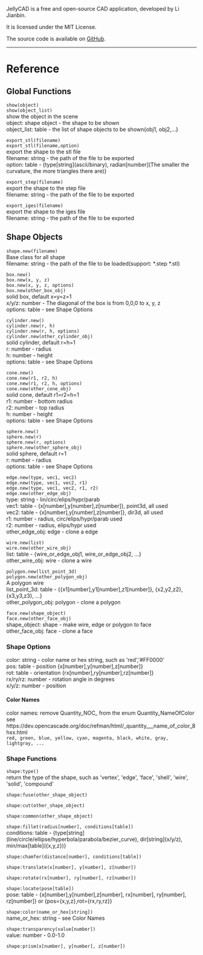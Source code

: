 <p>JellyCAD is a free and open-source CAD application, developed by Li Jianbin.</p>
<p>It is licensed under the MIT License.</p>
<p>The source code is available on <a href="https://github.com/Jelatine/JellyCAD">GitHub</a>.</p>
<hr>
<h1>Reference</h1>

<h2>Global Functions</h2>
<p>
    <code>show(object)</code><br>
    <code>show(object_list) </code><br>
    show the object in the scene<br>
    object: shape object - the shape to be shown<br>
    object_list: table - the list of shape objects to be shown{obj1, obj2,...}
</p>
<p>
    <code>export_stl(filename)</code><br>
    <code>export_stl(filename,option)</code><br>
    export the shape to the stl file<br>
    filename: string - the path of the file to be exported<br>
    option: table - {type[string](ascii/binary), radian[number](The smaller the curvature, the more triangles there are)}
</p>
<p>
    <code>export_step(filename)</code><br>
    export the shape to the step file<br>
    filename: string - the path of the file to be exported<br>
</p>
<p>
    <code>export_iges(filename)</code><br>
    export the shape to the iges file<br>
    filename: string - the path of the file to be exported<br>
</p>

<h2>Shape Objects</h2>
<p>
    <code>shape.new(filename)</code><br>
    Base class for all shape<br>
    filename: string - the path of the file to be loaded(support: *.step *.stl)
</p>
<p>
    <code>box.new()</code><br>
    <code>box.new(x, y, z)</code><br>
    <code>box.new(x, y, z, options)</code><br>
    <code>box.new(other_box_obj)</code><br>
    solid box, default x=y=z=1<br>
    x/y/z: number - The diagonal of the box is from 0,0,0 to x, y, z<br>
    options: table - see Shape Options
</p>
<p>
    <code>cylinder.new()</code><br>
    <code>cylinder.new(r, h)</code><br>
    <code>cylinder.new(r, h, options)</code><br>
    <code>cylinder.new(other_cylinder_obj)</code><br>
    solid cylinder, default r=h=1<br>
    r: number - radius<br>
    h: number - height<br>
    options: table - see Shape Options
</p>
<p>
    <code>cone.new()</code><br>
    <code>cone.new(r1, r2, h)</code><br>
    <code>cone.new(r1, r2, h, options)</code><br>
    <code>cone.new(other_cone_obj)</code><br>
    solid cone, default r1=r2=h=1<br>
    r1: number - bottom radius<br>
    r2: number - top radius<br>
    h: number - height<br>
    options: table - see Shape Options
</p>
<p>
    <code>sphere.new()</code><br>
    <code>sphere.new(r)</code><br>
    <code>sphere.new(r, options)</code><br>
    <code>sphere.new(other_sphere_obj)</code><br>
    solid sphere, default r=1<br>
    r: number - radius<br>
    options: table - see Shape Options
</p>
<p>
    <code>edge.new(type, vec1, vec2)</code><br>
    <code>edge.new(type, vec1, vec2, r1)</code><br>
    <code>edge.new(type, vec1, vec2, r1, r2)</code><br>
    <code>edge.new(other_edge_obj)</code><br>
    type: string - lin/circ/elips/hypr/parab<br>
    vec1: table - {x[number],y[number],z[number]}, point3d, all used<br>
    vec2: table - {x[number],y[number],z[number]}, dir3d, all used<br>
    r1: number - radius, circ/elips/hypr/parab used<br>
    r2: number - radius, elips/hypr used<br>
    other_edge_obj: edge - clone a edge
</p>
<p>
    <code>wire.new(list)</code><br>
    <code>wire.new(other_wire_obj)</code><br>
    list: table - {wire_or_edge_obj1, wire_or_edge_obj2, ...}<br>
    other_wire_obj: wire - clone a wire
</p>
<p>
    <code>polygon.new(list_point_3d)</code><br>
    <code>polygon.new(other_polygon_obj)</code><br>
    A polygon wire<br>
    list_point_3d: table - {{x1[number],y1[number],z1[number]}, {x2,y2,z2}, {x3,y3,z3}, ...}<br>
    other_polygon_obj: polygon - clone a polygon
</p>
<p>
    <code>face.new(shape_object)</code><br>
    <code>face.new(other_face_obj)</code><br>
    shape_object: shape - make wire, edge or polygon to face<br>
    other_face_obj: face - clone a face
</p>

<h3>Shape Options</h3>
<p>
    color: string - color name or hex string, such as 'red','#FF0000'<br>
    pos: table - position {x[number],y[number],z[number]}<br>
    rot: table - orientation {rx[number],ry[number],rz[number]}<br>
    rx/ry/rz: number - rotation angle in degrees<br>
    x/y/z: number - position<br>
</p>
<h4>Color Names</h4>
<p>
    color names: remove Quantity_NOC_ from the enum Quantity_NameOfColor<br>
    see https://dev.opencascade.org/doc/refman/html/_quantity___name_of_color_8hxx.html<br>
    <code>red, green, blue, yellow, cyan, magenta, black, white, gray, lightgray, ...</code><br>
</p>

<h3>Shape Functions</h3>

<p>
    <code>shape:type()</code><br>
    return the type of the shape, such as 'vertex', 'edge', 'face', 'shell', 'wire', 'solid', 'compound'<br>
</p>
<p>
    <code>shape:fuse(other_shape_object)</code><br>
</p>
<p>
    <code>shape:cut(other_shape_object)</code><br>
</p>
<p>
    <code>shape:common(other_shape_object)</code><br>
</p>
<p>
    <code>shape:fillet(radius[number], conditions[table])</code><br>
    conditions: table - {type[string](line/circle/ellipse/hyperbola/parabola/bezier_curve), dir[string](x/y/z), min/max[table]({x,y,z})}<br>
</p>
<p>
    <code>shape:chamfer(distance[number], conditions[table])</code><br>
</p>
<p>
    <code>shape:translate(x[number], y[number], z[number])</code><br>
</p>
<p>
    <code>shape:rotate(rx[number], ry[number], rz[number])</code><br>
</p>
<p>
    <code>shape:locate(pose[table])</code><br>
    pose: table - {x[number],y[number],z[number], rx[number], ry[number], rz[number]} or {pos={x,y,z},rot={rx,ry,rz}}<br>
</p>
<p>
    <code>shape:color(name_or_hex[string])</code><br>
    name_or_hex: string - see Color Names<br>
</p>
<p>
    <code>shape:transparency(value[number])</code><br>
    value: number - 0.0-1.0<br>
</p>
<p>
    <code>shape:prism(x[number], y[number], z[number])</code><br>
</p>